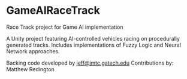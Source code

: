 # GameAIRaceTrack
Race Track project for Game AI implementation

A Unity project featuring AI-controlled vehicles racing on procedurally generated tracks. Includes implementations of Fuzzy Logic and Neural Network approaches.

Backing code developed by jeff@imtc.gatech.edu
Contributions by: Matthew Redington
